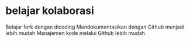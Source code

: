 # belajar kolaborasi
Belajar fork dengan dicoding
Mendokumentasikan dengan Github menjadi lebih mudah
Manajemen kode melalui Github lebih mudah
